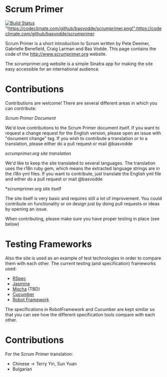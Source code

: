 Scrum Primer
====================
[![Build Status](https://travis-ci.org/basvodde/scrumprimer.png?branch=master)](https://travis-ci.org/basvodde/scrumprimer)
"!https://codeclimate.com/github/basvodde/scrumprimer.png!":https://codeclimate.com/github/basvodde/scrumprimer

Scrum Primer is a short introduction to Scrum written by Pete Deemer, Gabrielle Benefield, Craig Larman and Bas Vodde. This page contains the code of the http://www.scrumprimer.org website.

The scrumprimer.org website is a simple Sinatra app for making the site easy accessible for an international audience.

Contributions
============

Contributions are welcome!
There are several different areas in which you can contribute:

*Scrum Primer Document*

We'd love contributions to the Scrum Primer document itself. If you want to request a change request for the English version, please open an issue with "document change" tag. If you wish to contribute a translation or to a translation, please either do a pull request or mail @basvodde

*scrumprimer.org site translation*

We'd like to keep the site translated to several languages. The translation uses the r18n ruby gem, which means the extracted language strings are in the i18n yml files. If you want to contribute, just translate the English yml file and either do a pull request or mail @basvodde

*scrumprimer.org site itself

The site itself is very basic and requires still a lot of improvement. You could contribute on functionality or on design just by doing pull requests or ideas by opening an issue.

When contributing, please make sure you have proper testing in place (see below)

Testing Frameworks
============
Also the site is used as an example of test technologies in order to compare them with each other. The current testing (and specification) frameworks used:

* [RSpec](https://github.com/rspec/rspec)
* [Jasmine](http://pivotal.github.io/jasmine/)
* [Mocha](https://github.com/visionmedia/mocha) (TBD)
* [Cucumber](https://github.com/cucumber/cucumber)
* [Robot Framework](http://code.google.com/p/robotframework/)

The specifications in RobotFramework and Cucumber are kept similar so that you can see how the different specification tools compare with each other.

Contributions
============

For the Scrum Primer translation:
* Chinese -> Terry Yin, Sun Yuan
* Bulgarian



